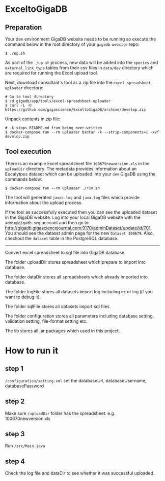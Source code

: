 # ExceltoGigaDB

## Preparation

Your dev environment GigaDB website needs to be running so execute the command
below in the root directory of your `gigadb-website` repo:
```
$ ./up.sh
```
As part of the `./up.sh` process, new data will be added into the `species` and
`external_link_type` tables from their csv files in `data/dev` directory which
are required  for running the Excel upload tool.

Next, download consultant's tool as a zip file into the 
`excel-spreadsheet-uploader` directory:
```
# Go to tool directory
$ cd gigadb/app/tools/excel-spreadsheet-uploader
$ curl -L -O https://github.com/gigascience/ExceltoGigaDB/archive/develop.zip
```

Unpack contents in zip file:
```
# -k stops README.md from being over-written
$ docker-compose run --rm uploader bsdtar -k --strip-components=1 -xvf develop.zip
```

## Tool execution

There is an example Excel spreadsheet file `100679newversion.xls` in the 
`uploadDir` directory. The metadata provides information about an Eucalytpus 
dataset which can be uploaded into your `dev` GigaDB using the commands below:
```
$ docker-compose run --rm uploader ./run.sh
```

The tool will generated `javac.log` and `java.log` files which provide 
information about the upload process.

If the tool as successfully executed then you can see the uploaded dataset in 
the GigaDB website. Log into your local GigaDB website with the 
`admin@gigadb.org` account and then go to http://gigadb.gigasciencejournal.com:9170/adminDataset/update/id/701. You should see the dataset admin page for
the new `Dataset 100679`. Also, checkout the `dataset` table in the PostgreSQL
database.

---

Convert excel spreadsheet to sql file into GigaDB database

The folder uploadDir stores spreadsheet which prepare to import into database.

The folder dataDir stores all spreadsheets which already imported into database.

The folder logFile stores all datasets import log including error log (if you want to debug it).

The folder sqlFile stores all datasets import sql files.

The folder configuration stores all parameters including database setting, validation setting, file-format setting etc.

The lib stores all jar packages which used in this project. 

# How to run it

## step 1

`/configuration/setting.xml` set the databaseUrl, databaseUsername, databasePassword

## step 2

Make sure `/uploadDir` folder has the spreadsheet. e.g. 100670newversion.xls

## step 3

Run `/src/Main.java`

## step 4

Check the log file and dataDir to see whether it was successful uploaded.




